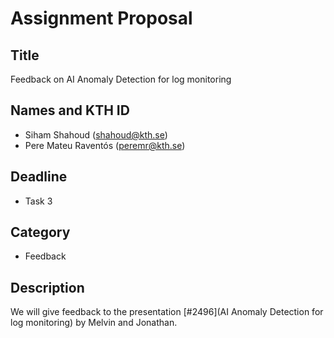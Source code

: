 # Assignment Proposal

## Title

Feedback on AI Anomaly Detection for log monitoring

## Names and KTH ID

  - Siham Shahoud (shahoud@kth.se)
  - Pere Mateu Raventós (peremr@kth.se)

## Deadline
- Task 3

## Category
- Feedback

## Description

We will give feedback to the presentation [#2496](AI Anomaly Detection for log monitoring) by Melvin and Jonathan.